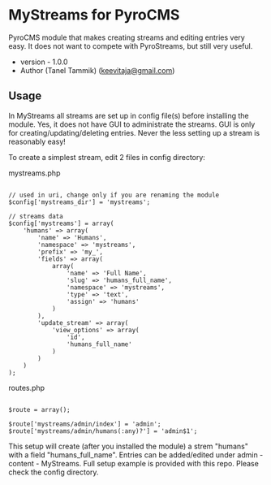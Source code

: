 # MyStreams for PyroCMS

PyroCMS module that makes creating streams and editing entries very easy. It does not want to compete with PyroStreams, but still very useful.

* version - 1.0.0
* Author (Tanel Tammik) (keevitaja@gmail.com)

## Usage

In MyStreams all streams are set up in config file(s) before installing the module. Yes, it does not have GUI to administrate the streams. GUI is only for creating/updating/deleting entries. Never the less setting up a stream is reasonably easy!

To create a simplest stream, edit 2 files in config directory:

mystreams.php

```<?php  if (!defined('BASEPATH')) exit('No direct script access allowed');

// used in uri, change only if you are renaming the module
$config['mystreams_dir'] = 'mystreams';

// streams data
$config['mystreams'] = array(
    'humans' => array(
        'name' => 'Humans',
        'namespace' => 'mystreams',
        'prefix' => 'my_',
        'fields' => array(
            array(
                'name' => 'Full Name',
                'slug' => 'humans_full_name',
                'namespace' => 'mystreams',
                'type' => 'text',
                'assign' => 'humans'
            )
        ),
        'update_stream' => array(
            'view_options' => array(
                'id',
                'humans_full_name'
            )
        )
    )
);
```

routes.php

```<?php  if (!defined('BASEPATH')) exit('No direct script access allowed');

$route = array();

$route['mystreams/admin/index'] = 'admin';
$route['mystreams/admin/humans(:any)?'] = 'admin$1';
```

This setup will create (after you installed the module) a strem "humans" with a field "humans_full_name". Entries can be added/edited under admin - content - MyStreams. Full setup example is provided with this repo. Please check the config directory.

